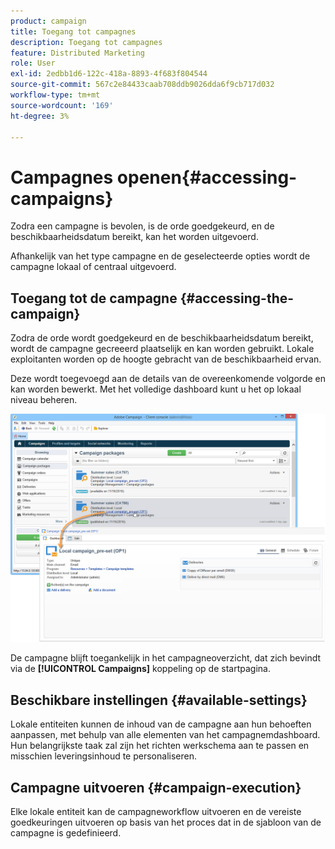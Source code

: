 ```yaml
---
product: campaign
title: Toegang tot campagnes
description: Toegang tot campagnes
feature: Distributed Marketing
role: User
exl-id: 2edbb1d6-122c-418a-8893-4f683f804544
source-git-commit: 567c2e84433caab708ddb9026dda6f9cb717d032
workflow-type: tm+mt
source-wordcount: '169'
ht-degree: 3%

---
```


# Campagnes openen{#accessing-campaigns}



Zodra een campagne is bevolen, is de orde goedgekeurd, en de beschikbaarheidsdatum bereikt, kan het worden uitgevoerd.

Afhankelijk van het type campagne en de geselecteerde opties wordt de campagne lokaal of centraal uitgevoerd.

## Toegang tot de campagne {#accessing-the-campaign}

Zodra de orde wordt goedgekeurd en de beschikbaarheidsdatum bereikt, wordt de campagne gecreeerd plaatselijk en kan worden gebruikt. Lokale exploitanten worden op de hoogte gebracht van de beschikbaarheid ervan.

Deze wordt toegevoegd aan de details van de overeenkomende volgorde en kan worden bewerkt. Met het volledige dashboard kunt u het op lokaal niveau beheren.

![](assets/mkg_dist_local_op_edit_new_op1.png)

De campagne blijft toegankelijk in het campagneoverzicht, dat zich bevindt via de **[!UICONTROL Campaigns]** koppeling op de startpagina.

## Beschikbare instellingen {#available-settings}

Lokale entiteiten kunnen de inhoud van de campagne aan hun behoeften aanpassen, met behulp van alle elementen van het campagnemdashboard. Hun belangrijkste taak zal zijn het richten werkschema aan te passen en misschien leveringsinhoud te personaliseren.

## Campagne uitvoeren {#campaign-execution}

Elke lokale entiteit kan de campagneworkflow uitvoeren en de vereiste goedkeuringen uitvoeren op basis van het proces dat in de sjabloon van de campagne is gedefinieerd.

